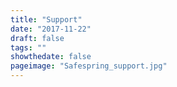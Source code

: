 ```yaml
---
title: "Support"
date: "2017-11-22"
draft: false
tags: ""
showthedate: false
pageimage: "Safespring_support.jpg"
---
```

